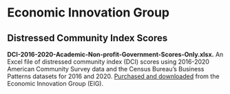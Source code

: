 # Economic Innovation Group

## Distressed Community Index Scores

**DCI-2016-2020-Academic-Non-profit-Government-Scores-Only.xlsx.** An Excel file of distressed community index (DCI) scores using 2016-2020 American Community Survey data and the Census Bureau’s Business Patterns datasets for 2016 and 2020. [Purchased and downloaded](https://eig.org/distressed-communities/get-the-data/dci-academic-dataset/) from the Economic Innovation Group (EIG).